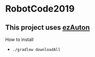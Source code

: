 # RobotCode2019

This project uses [ezAuton](https://github.com/ezAuton/ezAuton)
----
How to install
- `./gradlew downloadAll`
